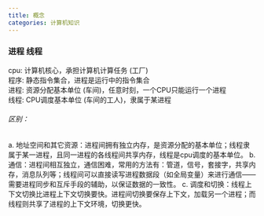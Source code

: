 ```yaml
---
title: 概念
categories: 计算机知识
---
```

### 进程 线程
cpu: 计算机核心，承担计算机计算任务 (工厂)  
程序: 静态指令集合，进程是运行中的指令集合  
进程: 资源分配基本单位 (车间)，任意时刻，一个CPU只能运行一个进程  
线程: CPU调度基本单位 (车间的工人)，隶属于某进程  

###### 区别：
a. 地址空间和其它资源：进程间拥有独立内存，是资源分配的基本单位；线程隶属于某一进程，且同一进程的各线程间共享内存，线程是cpu调度的基本单位。
b. 通信：进程间相互独立，通信困难，常用的方法有：管道，信号，套接字，共享内存，消息队列等；线程间可以直接读写进程数据段（如全局变量）来进行通信——需要进程同步和互斥手段的辅助，以保证数据的一致性。
c. 调度和切换：线程上下文切换比进程上下文切换要快。进程间切换要保存上下文，加载另一个进程；而线程则共享了进程的上下文环境，切换更快。

